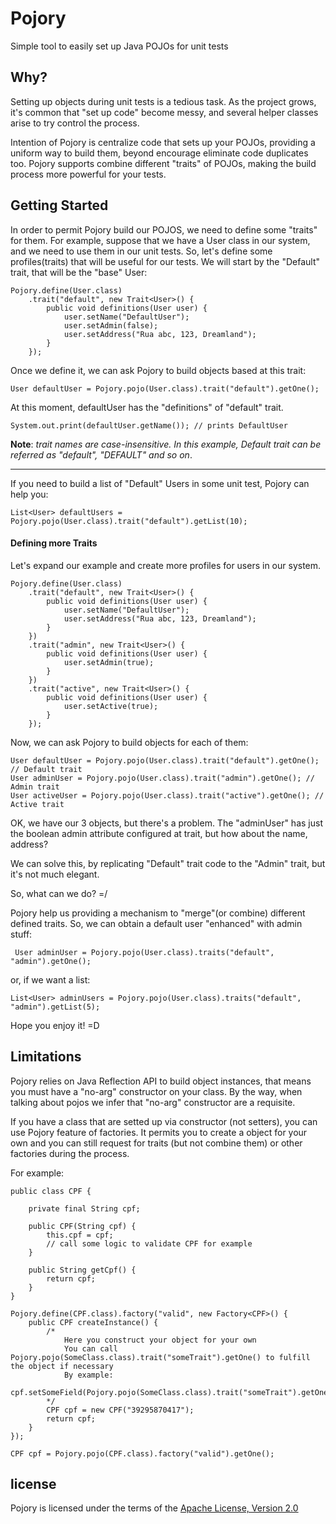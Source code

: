 # Pojory

Simple tool to easily set up Java POJOs for unit tests

## Why?

Setting up objects during unit tests is a tedious task. As the project grows, it's common that "set up code" become 
messy, and several helper classes arise to try control the process.

Intention of Pojory is centralize code that sets up your POJOs, providing a uniform way to build them, 
beyond encourage eliminate code duplicates too. 
Pojory supports combine different "traits" of POJOs, making the build process more powerful for your tests.


## Getting Started

In order to permit Pojory build our POJOS, we need to define some "traits" for them. 
For example, suppose that we have a User class in our system, and we need to use them in our unit tests.
So, let's define some profiles(traits) that will be useful for our tests. We will start by the "Default" trait, that will be the "base" User:
    
    Pojory.define(User.class)
		.trait("default", new Trait<User>() {
			public void definitions(User user) {
				user.setName("DefaultUser");
				user.setAdmin(false);
				user.setAddress("Rua abc, 123, Dreamland");
			}
		});
	
Once we define it, we can ask Pojory to build objects based at this trait:

	User defaultUser = Pojory.pojo(User.class).trait("default").getOne();
	
At this moment, defaultUser has the "definitions" of "default" trait.

	System.out.print(defaultUser.getName()); // prints DefaultUser 

**Note**: *trait names are case-insensitive. In this example, Default trait can be referred as "default", "DEFAULT" and so on*.

<hr/>
	
If you need to build a list of "Default" Users in some unit test, Pojory can help you:

	List<User> defaultUsers = Pojory.pojo(User.class).trait("default").getList(10);
	
#### Defining more Traits

Let's expand our example and create more profiles for users in our system.

	Pojory.define(User.class)
		.trait("default", new Trait<User>() {
			public void definitions(User user) {
				user.setName("DefaultUser");
				user.setAddress("Rua abc, 123, Dreamland");
			}
		})
		.trait("admin", new Trait<User>() {
			public void definitions(User user) {
				user.setAdmin(true);
			}
		})
		.trait("active", new Trait<User>() {
			public void definitions(User user) {
				user.setActive(true);
			}
		});
	
Now, we can ask Pojory to build objects for each of them:

	User defaultUser = Pojory.pojo(User.class).trait("default").getOne(); // Default trait
	User adminUser = Pojory.pojo(User.class).trait("admin").getOne(); // Admin trait
	User activeUser = Pojory.pojo(User.class).trait("active").getOne(); // Active trait
	
OK, we have our 3 objects, but there's a problem. The "adminUser" has just the boolean admin attribute configured at trait, but how about the name, address?

We can solve this, by replicating "Default" trait code to the "Admin" trait, but it's not much elegant.

So, what can we do? =/

Pojory help us providing a mechanism to "merge"(or combine) different defined traits. So, we can obtain a default user "enhanced" with admin stuff:

	 User adminUser = Pojory.pojo(User.class).traits("default", "admin").getOne();
	 
or, if we want a list:

	List<User> adminUsers = Pojory.pojo(User.class).traits("default", "admin").getList(5);
	
Hope you enjoy it! =D

## Limitations

Pojory relies on Java Reflection API to build object instances, that means you must have a "no-arg" constructor on your class. 
By the way, when talking about pojos we infer that "no-arg" constructor are a requisite.

If you have a class that are setted up via constructor (not setters), you can use Pojory feature of factories. 
It permits you to create a object for your own and you can still request for traits (but not combine them) or other factories during the process.

For example:

	public class CPF {

		private final String cpf;
		
		public CPF(String cpf) {
			this.cpf = cpf;
			// call some logic to validate CPF for example
		}
	
		public String getCpf() {
			return cpf;
		}
	}
	
	Pojory.define(CPF.class).factory("valid", new Factory<CPF>() {
		public CPF createInstance() {
			/*
				Here you construct your object for your own
				You can call Pojory.pojo(SomeClass.class).trait("someTrait").getOne() to fulfill the object if necessary
				By example:
				   cpf.setSomeField(Pojory.pojo(SomeClass.class).trait("someTrait").getOne());
			*/
			CPF cpf = new CPF("39295870417"); 
			return cpf;
		}
	});
	
	CPF cpf = Pojory.pojo(CPF.class).factory("valid").getOne();

## license
Pojory is licensed under the terms of the [Apache License, Version 2.0](http://www.apache.org/licenses/LICENSE-2.0)